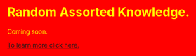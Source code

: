 <html style="background-color:red;">
  
<body style="background-color:red;">
  
  <h1 style="color:yellow">Random Assorted Knowledge.</h1>
  
</body>
  
  <body style="background-color:red;">
    
  <p style="color:yellow">Coming soon.</p>
    
  </body>
 
  <body>
  
  <a href="https://www.youtube.com/watch?v=dQw4w9WgXcQ" target="_top">To learn more click here.</a>
  
  </body>
  
 </html>
